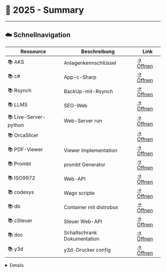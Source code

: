 # 🚀 2025 - Summary


---

## ☁️ **Schnellnavigation**

| Ressource | Beschreibung | Link |
|-----------|-------------|------|
| 📚 AKS        | Anlagenkennschlüssel | [→ Öffnen](https://github.com/ydh-embedded/AKS.git) |
| 📚 c#         | App-c-Sharp | [→ Öffnen](https://github.com/ydh-embedded/App-S-Sharp.git) |
| 📚 Rsynch     | BackUp-mit-Rsynch | [→ Öffnen](https://github.com/ydh-embedded/BackUp-mit-Rsynch.git) |
| 📚 LLMS       | SEO-Web | [→ Öffnen](https://github.com/ydh-embedded/LLMS-SEO-WebSite.git) |
| 📚 Live-Server-python | Web-Server run| [→ Öffnen](https://github.com/ydh-embedded/Live-Server-python.git) |
| 📚 OrcaSlicer |  | [→ Öffnen](https://github.com/ydh-embedded/OrcaSlicer.git) |
| 📚 PDF-Viewer | Viewer Implementation | [→ Öffnen](https://github.com/ydh-embedded/PDF-Viewer.git) |
| 📚 Prombt     | prombt Generator | [→ Öffnen](https://github.com/ydh-embedded/Prombt-Generator.git) |
| 📚 ISO9972    | Web-API | [→ Öffnen](https://github.com/ydh-embedded/V-Strom-Messung-ISO9972-html.git) |
| 📚 codesys    | Wago scripte | [→ Öffnen](https://github.com/ydh-embedded/codesys.git) |
| 📚 db         | Container mit distrobox | [→ Öffnen](https://github.com/ydh-embedded/distrobox.git) |
| 📚 cSteuer    | Steuer Web-API | [→ Öffnen](https://github.com/ydh-embedded/steuer-calc.git) |
| 📚 doc        | Schaltschrank Dokumentation | [→ Öffnen](https://github.com/ydh-embedded/webvisu.github.io.git) |
| 📚 y3d        | y3d-Drucker config | [→ Öffnen](https://github.com/ydh-embedded/y3d-Printer-config-Optimierung.git) |

<details>
---

## 📞 Kontakt & Support

<div align="center">

**Bei Fragen zu einzelnen Projekten schauen Sie bitte in die jeweiligen README.md-Dateien**

![Status](https://img.shields.io/badge/Status-🟢%20Aktiv%20in%20Entwicklung-brightgreen)
![Update](https://img.shields.io/badge/Letzte%20Aktualisierung-📅%20Juli%202025-blue)


![Status](https://img.shields.io/badge/Status-Aktiv%20in%20Entwicklung-brightgreen)
![Update](https://img.shields.io/badge/Letzte%20Aktualisierung-Juli%202025-blue)
![Projekte](https://img.shields.io/badge/Projekte-15+-orange)
![Sprachen](https://img.shields.io/badge/Sprachen-C%23%20|%20JavaScript%20|%20HTML%20|%20CSS%20|%20Python-red)

</div>

---